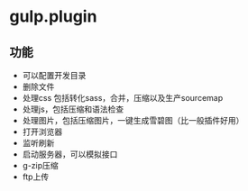 # gulp.plugin


## 功能

* 可以配置开发目录
* 删除文件
* 处理css 包括转化sass，合并，压缩以及生产sourcemap
* 处理js，包括压缩和语法检查
* 处理图片，包括压缩图片，一键生成雪碧图（比一般插件好用）
* 打开浏览器
* 监听刷新
* 启动服务器，可以模拟接口
* g-zip压缩
* ftp上传
